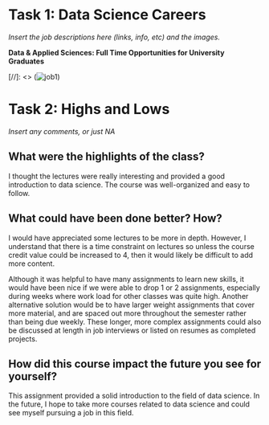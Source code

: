 # Task 1: Data Science Careers

*Insert the job descriptions here (links, info, etc) and the images.*

**Data & Applied Sciences: Full Time Opportunities for University Graduates**

[//]: <> (![job1](./images/image1))





# Task 2: Highs and Lows

*Insert any comments, or just NA*

## What were the highlights of the class?

I thought the lectures were really interesting and provided a good introduction to data science.  The course was well-organized and easy to follow.

## What could have been done better? How?

I would have appreciated some lectures to be more in depth.  However, I understand that there is a time constraint on lectures so unless the course credit value could be increased to 4, then it would likely be difficult to add more content.  

Although it was helpful to have many assignments to learn new skills, it would have been nice if we were able to drop 1 or 2 assignments, especially during weeks where work load for other classes was quite high.  Another alternative solution would be to have larger weight assignments that cover more material, and are spaced out more throughout the semester rather than being due weekly.  These longer, more complex assignments could also be discussed at length in job interviews or listed on resumes as completed projects.

## How did this course impact the future you see for yourself?

This assignment provided a solid introduction to the field of data science.  In the future, I hope to take more courses related to data science and could see myself pursuing a job in this field.

